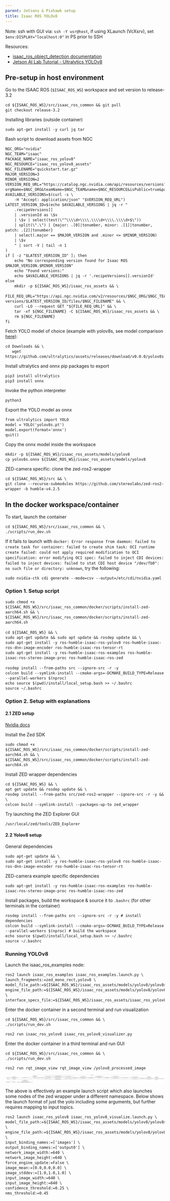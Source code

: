 ```yaml
---
parent: Jetsons & Pixhawk setup
title: Isaac ROS YOLOv8
---
```


Note: ssh with GUI via:
`ssh -Y usr@host`, if using XLaunch (VcXsrv), set `$env:DISPLAY="localhost:0"` in PS prior to SSH

Resources:
- [isaac_ros_object_detection documentation](<https://nvidia-isaac-ros.github.io/repositories_and_packages/isaac_ros_object_detection/isaac_ros_yolov8/index.html>)
- [Jetson AI Lab Tutorial - Ultralytics YOLOv8](https://www.jetson-ai-lab.com/tutorial_ultralytics.html#__tabbed_2_1)

## Pre-setup in host environment

Go to the ISAAC ROS (`$ISAAC_ROS_WS`) workspace and set version to release-3.2

```
cd ${ISAAC_ROS_WS}/src/isaac_ros_common && git pull
git checkout release-3.2
```

Installing libraries (outside container)

```
sudo apt-get install -y curl jq tar
```

Bash script to download assets from NGC

```
NGC_ORG="nvidia"
NGC_TEAM="isaac"
PACKAGE_NAME="isaac_ros_yolov8"
NGC_RESOURCE="isaac_ros_yolov8_assets"
NGC_FILENAME="quickstart.tar.gz"
MAJOR_VERSION=3
MINOR_VERSION=2
VERSION_REQ_URL="https://catalog.ngc.nvidia.com/api/resources/versions?orgName=$NGC_ORG&teamName=$NGC_TEAM&name=$NGC_RESOURCE&isPublic=true&pageNumber=0&pageSize=100&sortOrder=CREATED_DATE_DESC"
AVAILABLE_VERSIONS=$(curl -s \
    -H "Accept: application/json" "$VERSION_REQ_URL")
LATEST_VERSION_ID=$(echo $AVAILABLE_VERSIONS | jq -r "
    .recipeVersions[]
    | .versionId as \$v
    | \$v | select(test(\"^\\\\d+\\\\.\\\\d+\\\\.\\\\d+$\"))
    | split(\".\") | {major: .[0]|tonumber, minor: .[1]|tonumber, patch: .[2]|tonumber}
    | select(.major == $MAJOR_VERSION and .minor <= $MINOR_VERSION)
    | \$v
    " | sort -V | tail -n 1
)
if [ -z "$LATEST_VERSION_ID" ]; then
    echo "No corresponding version found for Isaac ROS $MAJOR_VERSION.$MINOR_VERSION"
    echo "Found versions:"
    echo $AVAILABLE_VERSIONS | jq -r '.recipeVersions[].versionId'
else
    mkdir -p ${ISAAC_ROS_WS}/isaac_ros_assets && \
    FILE_REQ_URL="https://api.ngc.nvidia.com/v2/resources/$NGC_ORG/$NGC_TEAM/$NGC_RESOURCE/\
versions/$LATEST_VERSION_ID/files/$NGC_FILENAME" && \
    curl -LO --request GET "${FILE_REQ_URL}" && \
    tar -xf ${NGC_FILENAME} -C ${ISAAC_ROS_WS}/isaac_ros_assets && \
    rm ${NGC_FILENAME}
fi
```

Fetch YOLO model of choice (example with yolov8s, see model comparison [here](<https://www.seeedstudio.com/blog/2023/03/30/yolov8-performance-benchmarks-on-nvidia-jetson-devices/>)):
```
cd Downloads && \
   wget https://github.com/ultralytics/assets/releases/download/v0.0.0/yolov8s.pt
```

Install ultralytics and onnx pip packages to export

```
pip3 install ultralytics
pip3 install onnx
```

Invoke the python interpreter

```
python3
```

Export the YOLO model as onnx

```python3
from ultralytics import YOLO
model = YOLO('yolov8s.pt')
model.export(format='onnx')
quit()
```

Copy the onnx model inside the workspace

```
mkdir -p ${ISAAC_ROS_WS}/isaac_ros_assets/models/yolov8
cp yolov8s.onnx ${ISAAC_ROS_WS}/isaac_ros_assets/models/yolov8
```

ZED-camera specific: clone the zed-ros2-wrapper

```
cd ${ISAAC_ROS_WS}/src && \
git clone --recurse-submodules https://github.com/stereolabs/zed-ros2-wrapper -b humble-v4.2.5
```

## In the docker workspace/container

To start, launch the container

```
cd ${ISAAC_ROS_WS}/src/isaac_ros_common && \
./scripts/run_dev.sh
```

If it fails to launch with `docker: Error response from daemon: failed to create task for container: failed to create shim task: OCI runtime create failed: could not apply required modification to OCI specification: error modifying OCI spec: failed to inject CDI devices: failed to inject devices: failed to stat CDI host device "/dev/fb0": no such file or directory: unknown`, try the following:

```
sudo nvidia-ctk cdi generate --mode=csv --output=/etc/cdi/nvidia.yaml
```

### Option 1. Setup script

```
sudo chmod +x ${ISAAC_ROS_WS}/src/isaac_ros_common/docker/scripts/install-zed-aarch64.sh && \
${ISAAC_ROS_WS}/src/isaac_ros_common/docker/scripts/install-zed-aarch64.sh

cd ${ISAAC_ROS_WS} && \
sudo apt-get update && sudo apt update && rosdep update && \
sudo apt-get install -y ros-humble-isaac-ros-yolov8 ros-humble-isaac-ros-dnn-image-encoder ros-humble-isaac-ros-tensor-rt
sudo apt-get install -y ros-humble-isaac-ros-examples ros-humble-isaac-ros-stereo-image-proc ros-humble-isaac-ros-zed

rosdep install --from-paths src --ignore-src -r -y
colcon build --symlink-install --cmake-args=-DCMAKE_BUILD_TYPE=Release --parallel-workers $(nproc)
echo source $(pwd)/install/local_setup.bash >> ~/.bashrc
source ~/.bashrc
```

### Option 2. Setup with explanations

#### 2.1 ZED setup

[Nvidia docs](<https://nvidia-isaac-ros.github.io/getting_started/hardware_setup/sensors/zed_setup.html>)

Install the Zed SDK

```
sudo chmod +x ${ISAAC_ROS_WS}/src/isaac_ros_common/docker/scripts/install-zed-aarch64.sh && \
${ISAAC_ROS_WS}/src/isaac_ros_common/docker/scripts/install-zed-aarch64.sh

```

Install ZED wrapper dependencies

```
cd ${ISAAC_ROS_WS} && \
apt get update && rosdep update && \
rosdep install --from-paths src/zed-ros2-wrapper --ignore-src -r -y && \
colcon build --symlink-install --packages-up-to zed_wrapper
```

Try launching the ZED Explorer GUI

```
/usr/local/zed/tools/ZED_Explorer
```


#### 2.2 Yolov8 setup

General dependencies
```
sudo apt-get update && \
sudo apt-get install -y ros-humble-isaac-ros-yolov8 ros-humble-isaac-ros-dnn-image-encoder ros-humble-isaac-ros-tensor-rt
```

ZED-camera example specific dependencies
```
sudo apt-get install -y ros-humble-isaac-ros-examples ros-humble-isaac-ros-stereo-image-proc ros-humble-isaac-ros-zed
```

Install packages, build the workspace & source it to `.bashrc` (for other terminals in the container)
```
rosdep install --from-paths src --ignore-src -r -y # install dependencies
colcon build --symlink-install --cmake-args=-DCMAKE_BUILD_TYPE=Release --parallel-workers $(nproc) # build the workspace
echo source $(pwd)/install/local_setup.bash >> ~/.bashrc
source ~/.bashrc
```

### Running YOLOv8

Launch the isaac_ros_examples node:
```
ros2 launch isaac_ros_examples isaac_ros_examples.launch.py \
launch_fragments:=zed_mono_rect,yolov8 \
model_file_path:=${ISAAC_ROS_WS}/isaac_ros_assets/models/yolov8/yolov8s.onnx engine_file_path:=${ISAAC_ROS_WS}/isaac_ros_assets/models/yolov8/yolov8s.plan \
interface_specs_file:=${ISAAC_ROS_WS}/isaac_ros_assets/isaac_ros_yolov8/zed2_quickstart_interface_specs.json
```

Enter the docker container in a second terminal and run visualization

```
cd ${ISAAC_ROS_WS}/src/isaac_ros_common && \
./scripts/run_dev.sh
```

```
ros2 run isaac_ros_yolov8 isaac_ros_yolov8_visualizer.py
```

Enter the docker container in a third terminal and run GUI

```
cd ${ISAAC_ROS_WS}/src/isaac_ros_common && \
./scripts/run_dev.sh
```

```
ros2 run rqt_image_view rqt_image_view /yolov8_processed_image
```

![image](../assets/yolov8_launch_example.png)

The above is effectively an example launch script which also launches some nodes of the zed wrapper under a different namespace. Below shows the launch format of just the yolo including some arguments, but further requires mapping to input topics.

```
ros2 launch isaac_ros_yolov8 isaac_ros_yolov8_visualize.launch.py \
model_file_path:=${ISAAC_ROS_WS}/isaac_ros_assets/models/yolov8/yolov8s.onnx \
engine_file_path:=${ISAAC_ROS_WS}/isaac_ros_assets/models/yolov8/yolov8s.plan \
input_binding_names:=['images'] \
output_binding_names:=['output0'] \
network_image_width:=640 \
network_image_height:=640 \
force_engine_update:=False \
image_mean:=[0.0,0.0,0.0] \
image_stddev:=[1.0,1.0,1.0] \
input_image_width:=640 \
input_image_height:=640 \
confidence_threshold:=0.25 \
nms_threshold:=0.45
```